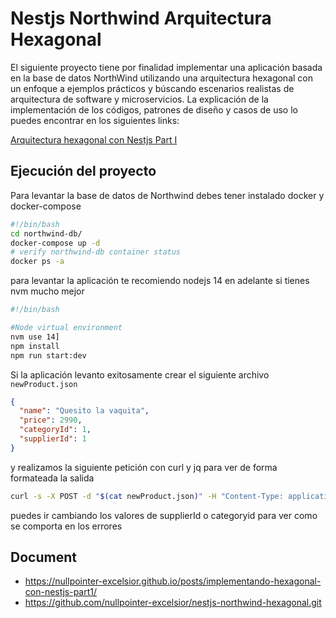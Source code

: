 # Nestjs Northwind Arquitectura Hexagonal

El siguiente proyecto tiene por finalidad implementar una aplicación basada en la base de datos NorthWind utilizando una arquitectura hexagonal con un enfoque a ejemplos prácticos y búscando escenarios realistas de arquitectura de software y microservicios. La explicación de la implementación de los códigos, patrones de diseño y casos de uso
lo puedes encontrar en los siguientes links:

[Arquitectura hexagonal con Nestjs Part I](https://nullpointer-excelsior.github.io/posts/implementando-hexagonal-con-nestjs-part1/)

## Ejecución del proyecto

Para levantar la base de datos de Northwind debes tener instalado docker y docker-compose

```bash
#!/bin/bash
cd northwind-db/
docker-compose up -d
# verify northwind-db container status
docker ps -a
```

para levantar la aplicación te recomiendo nodejs 14 en adelante si tienes nvm mucho mejor

```bash
#!/bin/bash

#Node virtual environment
nvm use 14]
npm install
npm run start:dev
```

Si la aplicación levanto exitosamente crear el siguiente archivo `newProduct.json`

```json
{
  "name": "Quesito la vaquita",
  "price": 2990,
  "categoryId": 1,
  "supplierId": 1
}
```

y realizamos la siguiente petición con curl y jq para ver de forma formateada la salida

```bash
curl -s -X POST -d "$(cat newProduct.json)" -H "Content-Type: application/json" http://localhost:3000/product | jq
```

puedes ir cambiando los valores de supplierId o categoryid para ver como se comporta en los errores

## Document

- https://nullpointer-excelsior.github.io/posts/implementando-hexagonal-con-nestjs-part1/
- https://github.com/nullpointer-excelsior/nestjs-northwind-hexagonal.git
